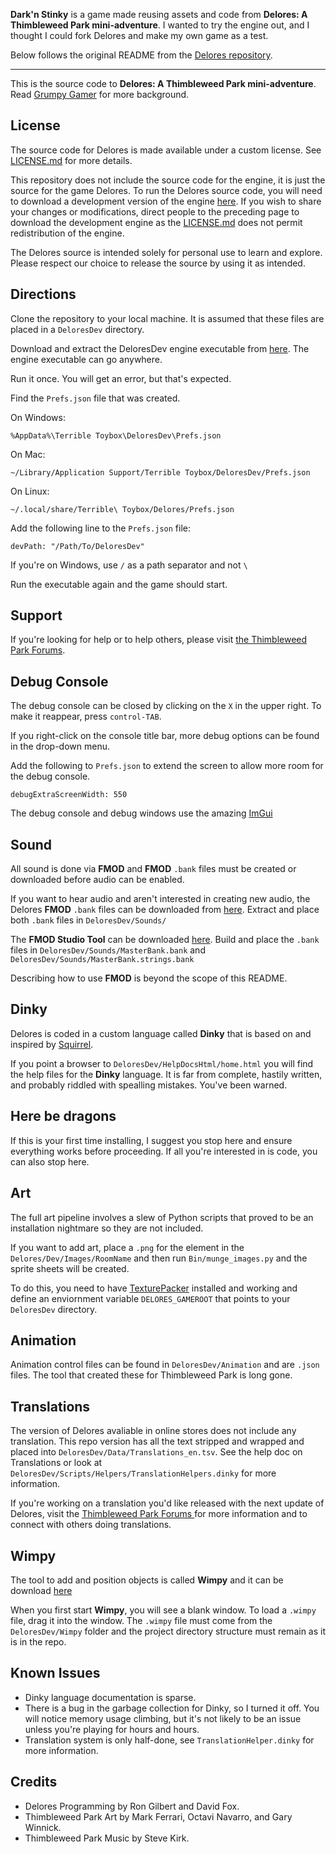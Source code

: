 
**Dark'n Stinky** is a game made reusing assets and code from **Delores: A Thimbleweed Park mini-adventure**. I wanted to try the engine out, and I thought I could fork Delores and make my own game as a test.

Below follows the original README from the [Delores repository](https://github.com/grumpygamer/DeloresDev).

-----

This is the source code to **Delores: A Thimbleweed Park mini-adventure**. Read [Grumpy Gamer](http://grumpygamer.com/delores_dev) for more background.

## License
The source code for Delores is made available under a custom license. See [LICENSE.md](LICENSE.md) for more details.

This repository does not include the source code for the engine, it is just the source for the game Delores. To run the Delores source code, you will need to download a development version of the engine [here](https://thimbleweedpark.com/deloresdev). If you wish to share your changes or modifications, direct people to the preceding page to download the development engine as the [LICENSE.md](LICENSE.md) does not permit redistribution of the engine.

The Delores source is intended solely for personal use to learn and explore. Please respect our choice to release the source by using it as intended.

## Directions
Clone the repository to your local machine. It is assumed that these files are placed in a `DeloresDev` directory.

Download and extract the DeloresDev engine executable from [here](https://thimbleweedpark.com/deloresdev). The engine executable can go anywhere.

Run it once. You will get an error, but that's expected.

Find the `Prefs.json` file that was created.

On Windows:
```
%AppData%\Terrible Toybox\DeloresDev\Prefs.json
```
On Mac:
```
~/Library/Application Support/Terrible Toybox/DeloresDev/Prefs.json
```
On Linux:
```
~/.local/share/Terrible\ Toybox/Delores/Prefs.json
```
Add the following line to the `Prefs.json` file:
```
devPath: "/Path/To/DeloresDev"
```
If you're on Windows, use `/` as a path separator and not `\`

Run the executable again and the game should start.

## Support
If you're looking for help or to help others, please visit [the Thimbleweed Park Forums](https://forums.thimbleweedpark.com/c/delores-engine/18).  

## Debug Console
The debug console can be closed by clicking on the `X` in the upper right. To make it reappear, press `control-TAB`.

If you right-click on the console title bar, more debug options can be found in the drop-down menu.

Add the following to `Prefs.json` to extend the screen to allow more room for the debug console.
```
debugExtraScreenWidth: 550
```
The debug console and debug windows use the amazing [ImGui](https://github.com/ocornut/imgui)

## Sound
All sound is done via **FMOD** and **FMOD** `.bank` files must be created or downloaded before audio can be enabled.

If you want to hear audio and aren't interested in creating new audio, the Delores **FMOD** `.bank` files can be downloaded from [here](https://thimbleweedpark.com/deloresdev). Extract and place both `.bank` files in `DeloresDev/Sounds/`

The **FMOD Studio Tool** can be downloaded [here](https://fmod.com/download). Build and place the `.bank` files in `DeloresDev/Sounds/MasterBank.bank` and `DeloresDev/Sounds/MasterBank.strings.bank`

Describing how to use **FMOD** is beyond the scope of this README.

## Dinky
Delores is coded in a custom language called **Dinky** that is based on and inspired by [Squirrel](https://github.com/albertodemichelis/squirrel).

If you point a browser to `DeloresDev/HelpDocsHtml/home.html` you will find the help files for the **Dinky** language. It is far from complete, hastily written, and probably riddled with spealling mistakes. You've been warned.

## Here be dragons
If this is your first time installing, I suggest you stop here and ensure everything works before proceeding.
If all you're interested in is code, you can also stop here.

## Art
The full art pipeline involves a slew of Python scripts that proved to be an installation nightmare so they are not included.

If you want to add art, place a `.png` for the element in the `Delores/Dev/Images/RoomName` and then run `Bin/munge_images.py` and the sprite sheets will be created.

To do this, you need to have [TexturePacker](https://www.codeandweb.com/texturepacker) installed and working and define an enviornment variable `DELORES_GAMEROOT` that points to your `DeloresDev` directory.

## Animation
Animation control files can be found in `DeloresDev/Animation` and are `.json` files. The tool that created these for Thimbleweed Park is long gone.

## Translations
The version of Delores avaliable in online stores does not include any translation.  This repo version has all the text stripped and wrapped and placed into `DeloresDev/Data/Translations_en.tsv`.  See the help doc on Translations or look at `DeloresDev/Scripts/Helpers/TranslationHelpers.dinky` for more information.

If you're working on a translation you'd like released with the next update of Delores, visit the [Thimbleweed Park Forums
](https://forums.thimbleweedpark.com/c/delores-engine) for more information and to connect with others doing translations.

## Wimpy
The tool to add and position objects is called **Wimpy** and it can be download [here](https://thimbleweedpark.com/deloresdev)

When you first start **Wimpy**, you will see a blank window. To load a `.wimpy` file, drag it into the window. The `.wimpy` file must come from the `DeloresDev/Wimpy` folder and the project directory structure must remain as it is in the repo.

## Known Issues
- Dinky language documentation is sparse.
- There is a bug in the garbage collection for Dinky, so I turned it off. You will notice memory usage climbing, but it's not likely to be an issue unless you're playing for hours and hours.
- Translation system is only half-done, see `TranslationHelper.dinky` for more information.

## Credits
- Delores Programming by Ron Gilbert and David Fox.
- Thimbleweed Park Art by Mark Ferrari, Octavi Navarro, and Gary Winnick.
- Thimbleweed Park Music by Steve Kirk.
